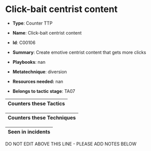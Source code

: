 # Click-bait centrist content

* **Type**: Counter TTP

* **Name**: Click-bait centrist content

* **Id**: C00106

* **Summary**: Create emotive centrist content that gets more clicks

* **Playbooks**: nan

* **Metatechnique**: diversion

* **Resources needed:** nan

* **Belongs to tactic stage**: TA07


| Counters these Tactics |
| ---------------------- |



| Counters these Techniques |
| ------------------------- |



| Seen in incidents |
| ----------------- |


DO NOT EDIT ABOVE THIS LINE - PLEASE ADD NOTES BELOW